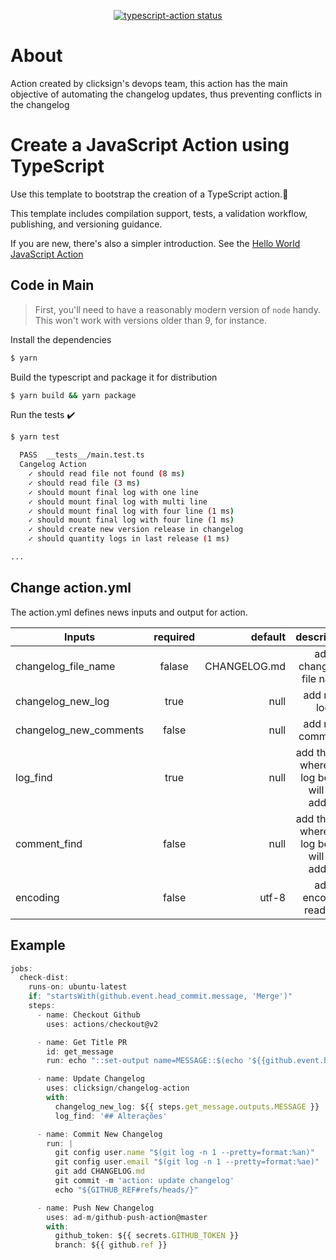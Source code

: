 <p align="center">
  <a href="https://github.com/actions/typescript-action/actions"><img alt="typescript-action status" src="https://github.com/actions/typescript-action/workflows/build-test/badge.svg"></a>
</p>

# About

Action created by clicksign's devops team, this action has the main objective of automating the changelog updates, thus preventing conflicts in the changelog 

# Create a JavaScript Action using TypeScript

Use this template to bootstrap the creation of a TypeScript action.:rocket:

This template includes compilation support, tests, a validation workflow, publishing, and versioning guidance.  

If you are new, there's also a simpler introduction.  See the [Hello World JavaScript Action](https://github.com/actions/hello-world-javascript-action)

## Code in Main

> First, you'll need to have a reasonably modern version of `node` handy. This won't work with versions older than 9, for instance.

Install the dependencies  
```bash
$ yarn
```

Build the typescript and package it for distribution
```bash
$ yarn build && yarn package
```

Run the tests :heavy_check_mark:  
```bash
$ yarn test

  PASS  __tests__/main.test.ts
  Cangelog Action
    ✓ should read file not found (8 ms)
    ✓ should read file (3 ms)
    ✓ should mount final log with one line
    ✓ should mount final log with multi line
    ✓ should mount final log with four line (1 ms)
    ✓ should mount final log with four line (1 ms)
    ✓ should create new version release in changelog
    ✓ should quantity logs in last release (1 ms)

...
```

## Change action.yml

The action.yml defines news inputs and output for action.

| Inputs                       |    required   |    default   |                  description                  |
|------------------------------|:-------------:|-------------:|:---------------------------------------------:|
| changelog_file_name          | falase        | CHANGELOG.md | add changelog file name                       |
| changelog_new_log            | true          | null         | add new log                                   |
| changelog_new_comments       | false         | null         | add new comments                              |
| log_find                     | true          | null         | add the key where the log below will be added |
| comment_find                 | false         | null         | add the key where the log below will be added |
| encoding                     | false         | utf-8        | add encoded read file                         |


## Example

```javascript
jobs:
  check-dist:
    runs-on: ubuntu-latest
    if: "startsWith(github.event.head_commit.message, 'Merge')"
    steps:
      - name: Checkout Github
        uses: actions/checkout@v2

      - name: Get Title PR
        id: get_message
        run: echo "::set-output name=MESSAGE::$(echo '${{github.event.head_commit.message}}' | tail -n 1)"

      - name: Update Changelog
        uses: clicksign/changelog-action
        with:
          changelog_new_log: ${{ steps.get_message.outputs.MESSAGE }}
          log_find: '## Alterações'

      - name: Commit New Changelog
        run: |
          git config user.name "$(git log -n 1 --pretty=format:%an)"
          git config user.email "$(git log -n 1 --pretty=format:%ae)"
          git add CHANGELOG.md
          git commit -m 'action: update changelog'
          echo "${GITHUB_REF#refs/heads/}"

      - name: Push New Changelog
        uses: ad-m/github-push-action@master
        with:
          github_token: ${{ secrets.GITHUB_TOKEN }}
          branch: ${{ github.ref }}
```